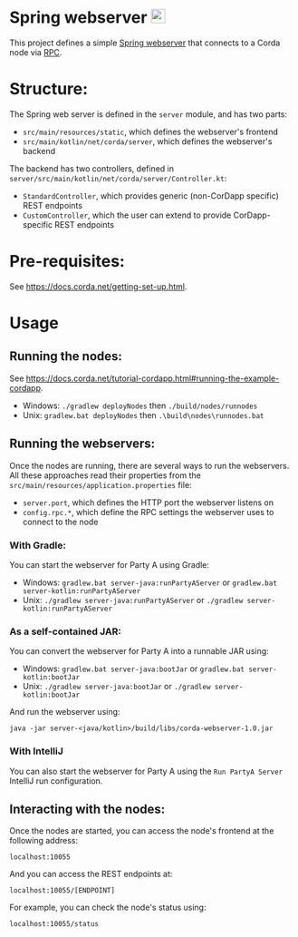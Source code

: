 # Spring webserver [<img src="../../webIDE.png" height=25 />](https://ide.corda.net/?folder=/home/coder/samples-java/Basic/spring-webserver)

This project defines a simple [Spring webserver](https://spring.io/projects/spring-boot#overview) that connects to a Corda node via [RPC](https://docs.corda.net/docs/corda-os/api-rpc.html#api-rpc-operations).

# Structure:

The Spring web server is defined in the `server` module, and has two parts:

* `src/main/resources/static`, which defines the webserver's frontend
* `src/main/kotlin/net/corda/server`, which defines the webserver's backend

The backend has two controllers, defined in `server/src/main/kotlin/net/corda/server/Controller.kt`:

* `StandardController`, which provides generic (non-CorDapp specific) REST endpoints
* `CustomController`, which the user can extend to provide CorDapp-specific REST endpoints

# Pre-requisites:

See https://docs.corda.net/getting-set-up.html.

# Usage

## Running the nodes:

See https://docs.corda.net/tutorial-cordapp.html#running-the-example-cordapp.

* Windows: `./gradlew deployNodes` then `./build/nodes/runnodes`
* Unix: `gradlew.bat deployNodes` then `.\build\nodes\runnodes.bat`

## Running the webservers:

Once the nodes are running, there are several ways to run the webservers. All these approaches 
read their properties from the `src/main/resources/application.properties` file:

* `server.port`, which defines the HTTP port the webserver listens on
* `config.rpc.*`, which define the RPC settings the webserver uses to connect to the node

### With Gradle:

You can start the webserver for Party A using Gradle:

* Windows: `gradlew.bat server-java:runPartyAServer` or `gradlew.bat server-kotlin:runPartyAServer`
* Unix: `./gradlew server-java:runPartyAServer` or `./gradlew server-kotlin:runPartyAServer`

### As a self-contained JAR:

You can convert the webserver for Party A into a runnable JAR using:

* Windows: `gradlew.bat server-java:bootJar` or `gradlew.bat server-kotlin:bootJar`
* Unix: `./gradlew server-java:bootJar` or `./gradlew server-kotlin:bootJar`

And run the webserver using:

    java -jar server-<java/kotlin>/build/libs/corda-webserver-1.0.jar

### With IntelliJ

You can also start the webserver for Party A using the `Run PartyA Server` IntelliJ run configuration.

## Interacting with the nodes:

Once the nodes are started, you can access the node's frontend at the following address:

    localhost:10055

And you can access the REST endpoints at:

    localhost:10055/[ENDPOINT]

For example, you can check the node's status using:

    localhost:10055/status
